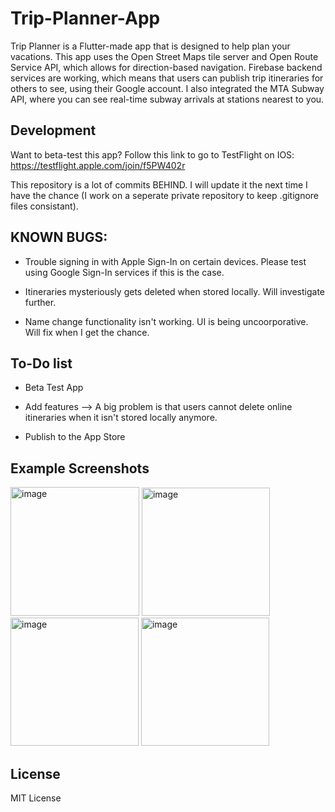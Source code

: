 # Trip-Planner-App

Trip Planner is a Flutter-made app that is designed to help plan your vacations. This app uses the Open Street Maps tile server and Open Route Service API, which allows for direction-based navigation. Firebase backend services are working, which means that users can publish trip itineraries for others to see, using their Google account. I also integrated the MTA Subway API, where you can see real-time subway arrivals at stations nearest to you.

## Development

Want to beta-test this app? Follow this link to go to TestFlight on IOS: https://testflight.apple.com/join/f5PW402r

This repository is a lot of commits BEHIND. I will update it the next time I have the chance (I work on a seperate private repository to keep .gitignore files consistant).

## KNOWN BUGS:

- Trouble signing in with Apple Sign-In on certain devices. Please test using Google Sign-In services if this is the case.

- Itineraries mysteriously gets deleted when stored locally. Will investigate further.

- Name change functionality isn't working. UI is being uncoorporative. Will fix when I get the chance.

## To-Do list

- Beta Test App

- Add features --> A big problem is that users cannot delete online itineraries when it isn't stored locally anymore. 

- Publish to the App Store

## Example Screenshots

<p float="left">
<img width="206" alt="image" src="https://user-images.githubusercontent.com/107655677/211133193-3d52d947-a941-4c03-863d-3dfb82a53722.png">
<img width="205" alt="image" src="https://user-images.githubusercontent.com/107655677/211133231-669a35e2-a19d-4be9-b924-e791926cabbb.png">
<img width="205" alt="image" src="https://user-images.githubusercontent.com/107655677/212450796-94c18c4d-c082-4579-9147-97a7a34d7800.png">
<img width="205" alt="image" src="https://user-images.githubusercontent.com/107655677/212450822-0cf430d7-ab79-4b08-ac5a-e142615c7325.png">
</p>

## License
MIT License